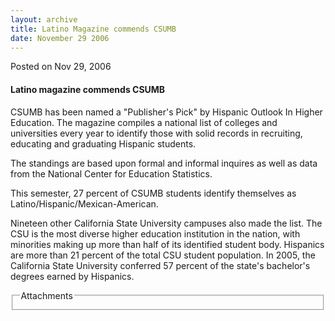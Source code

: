 ```yaml
---
layout: archive
title: Latino Magazine commends CSUMB
date: November 29 2006
---
```





<span class="date">Posted on Nov 29, 2006    </span>
<h4>Latino magazine commends CSUMB</h4>
<p>CSUMB has been named a &quot;Publisher&apos;s Pick&quot; by Hispanic Outlook In
Higher Education. The magazine compiles a national list of colleges
and universities every year to identify those with solid records in
recruiting, educating and graduating Hispanic students.</p>
<p>The standings are based upon formal and informal inquires as
well as data from the National Center for Education Statistics.</p>
<p>This semester, 27 percent of CSUMB students identify themselves
as Latino/Hispanic/Mexican-American.</p>
<p>Nineteen other California State University campuses also made
the list. The CSU is the most diverse higher education institution
in the nation, with minorities making up more than half of its
identified student body. Hispanics are more than 21 percent of the
total CSU student population. In 2005, the California State
University conferred 57 percent of the state&apos;s bachelor&apos;s degrees
earned by Hispanics.</p>
<fieldset class="fieldgroup group-attachments">
<legend>Attachments</legend>
<div class="field field-type-emvideo field-field-attach-video">
<div class="field-items">
<div class="field-item odd">
<div class="emvideo emvideo-video emvideo-"/>
</div>
</div>
</div>
</fieldset>






